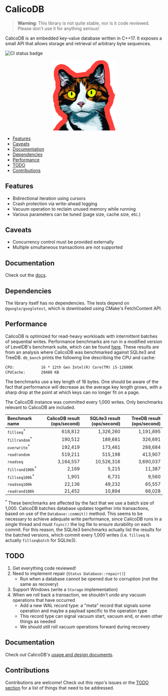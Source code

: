 # CalicoDB

> **Warning**: This library is not quite stable, nor is it code reviewed. 
> Please don't use it for anything serious!

CalicoDB is an embedded key-value database written in C++17.
It exposes a small API that allows storage and retrieval of arbitrary byte sequences.

![CI status badge](https://github.com/andy-byers/CalicoDB/actions/workflows/actions.yml/badge.svg)

<div align="center">
    <img src="doc/mascot.png" style="width: 40%; max-width: 400px" />
</div>

+ [Features](#features)
+ [Caveats](#caveats)
+ [Documentation](#documentation)
+ [Dependencies](#dependencies)
+ [Performance](#performance)
+ [TODO](#todo)
+ [Contributions](#contributions)

## Features
+ Bidirectional iteration using cursors
+ Crash protection via write-ahead logging
+ Vacuum operation to reclaim unused memory while running
+ Various parameters can be tuned (page size, cache size, etc.)

## Caveats
+ Concurrency control must be provided externally
+ Multiple simultaneous transactions are not supported

## Documentation
Check out the [docs](doc/doc.md).

## Dependencies
The library itself has no dependencies.
The tests depend on `@google/googletest`, which is downloaded using CMake's FetchContent API.

## Performance
CalicoDB is optimized for read-heavy workloads with intermittent batches of sequential writes.
Performance benchmarks are run in a modified version of LevelDB's benchmark suite, which can be found [here](https://github.com/andy-byers/leveldb/tree/db_bench_calico).
These results are from an analysis where CalicoDB was benchmarked against SQLite3 and TreeDB.
`db_bench` prints the following line describing the CPU and cache:
```
CPU:            16 * 12th Gen Intel(R) Core(TM) i5-12600K
CPUCache:       20480 KB
```

The benchmarks use a key length of 16 bytes.
One should be aware of the fact that performance will decrease as the average key length grows, with a sharp drop at the point at which keys can no longer fit on a page.

The CalicoDB instance was committed every 1,000 writes.
Only benchmarks relevant to CalicoDB are included.

| Benchmark name             | CalicoDB result (ops/second) | SQLite3 result (ops/second) | TreeDB result (ops/second) |
|:---------------------------|-----------------------------:|----------------------------:|---------------------------:|
| `fillseq`<sup>*</sup>      |                      618,812 |                   1,326,260 |                  1,191,895 |
| `fillrandom`<sup>*</sup>   |                      190,512 |                     189,681 |                    326,691 |
| `overwrite`<sup>*</sup>    |                      192,419 |                     173,461 |                    288,684 |
| `readrandom`               |                      519,211 |                     515,198 |                    413,907 |
| `readseq`                  |                    3,164,557 |                  10,526,316 |                  3,690,037 |
| `fillrand100k`<sup>*</sup> |                        2,169 |                       5,215 |                     11,387 |
| `fillseq100k`<sup>*</sup>  |                        1,901 |                       6,731 |                      9,560 |
| `readseq100k`              |                       22,136 |                      49,232 |                     65,557 |
| `readrand100k`             |                       21,452 |                      10,894 |                     66,028 |

<sup>*</sup> These benchmarks are affected by the fact that we use a batch size of 1,000.
CalicoDB batches database updates together into transactions, based on use of the `Database::commit()` method.
This seems to be necessary to achieve adequate write performance, since CalicoDB runs in a single thread and must `fsync()` the log file to ensure durability on each commit.
For this reason, the SQLite3 benchmarks actually list the results for the batched versions, which commit every 1,000 writes (i.e. `fillseq` is actually `fillseqbatch` for SQLite3).

## TODO
1. Get everything code reviewed!
2. Need to implement repair (`Status Database::repair()`)
    + Run when a database cannot be opened due to corruption (not the same as recovery)
3. Support Windows (write a `Storage` implementation)
4. When we roll back a transaction, we shouldn't undo any vacuum operations that have occurred
   + Add a new WAL record type: a "meta" record that signals some operation and maybe a payload specific to the operation type
   + This record type can signal vacuum start, vacuum end, or even other things as needed
   + We should still roll vacuum operations forward during recovery

## Documentation
Check out CalicoDB's [usage and design documents](doc).

## Contributions
Contributions are welcome!
Check out this repo's issues or the [TODO section](#todo) for a list of things that need to be addressed.